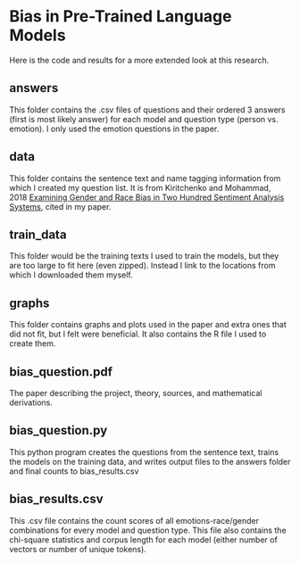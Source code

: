# Bias in Pre-Trained Language Models

Here is the code and results for a more extended look at this research.

## answers

This folder contains the .csv files of questions and their ordered 3 answers (first is most likely answer) for each model and question type (person vs. emotion). I only used the emotion questions in the paper.

## data

This folder contains the sentence text and name tagging information from which I created my question list. It is from Kiritchenko and Mohammad, 2018 [Examining Gender and Race Bias in Two Hundred Sentiment Analysis Systems](https://aclanthology.org/S18-2005/), cited in my paper.

## train_data

This folder would be the training texts I used to train the models, but they are too large to fit here (even zipped). Instead I link to the locations from which I downloaded them myself.

## graphs

This folder contains graphs and plots used in the paper and extra ones that did not fit, but I felt were beneficial. It also contains the R file I used to create them.

## bias_question.pdf

The paper describing the project, theory, sources, and mathematical derivations.

## bias_question.py

This python program creates the questions from the sentence text, trains the models on the training data, and writes output files to the answers folder and final counts to bias_results.csv

## bias_results.csv

This .csv file contains the count scores of all emotions-race/gender combinations for every model and question type. This file also contains the chi-square statistics and corpus length for each model (either number of vectors or number of unique tokens).
